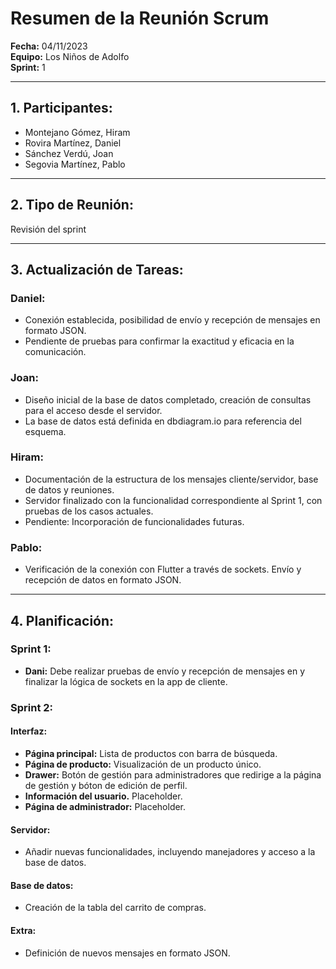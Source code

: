 # Resumen de la Reunión Scrum
**Fecha:** 		04/11/2023  
**Equipo:** 	Los Niños de Adolfo  
**Sprint:** 	1  

---

## 1. Participantes:
- Montejano Gómez, Hiram
- Rovira Martínez, Daniel
- Sánchez Verdú, Joan
- Segovia Martínez, Pablo

---

## 2. Tipo de Reunión: 
Revisión del sprint

---

## 3. Actualización de Tareas:

### **Daniel:** 
- Conexión establecida, posibilidad de envío y recepción de mensajes en formato JSON.
- Pendiente de pruebas para confirmar la exactitud y eficacia en la comunicación.

### **Joan:** 
- Diseño inicial de la base de datos completado, creación de consultas para el acceso desde el servidor.
- La base de datos está definida en dbdiagram.io para referencia del esquema.

### **Hiram:** 
- Documentación de la estructura de los mensajes cliente/servidor, base de datos y reuniones.
- Servidor finalizado con la funcionalidad correspondiente al Sprint 1, con pruebas de los casos actuales.
- Pendiente: Incorporación de funcionalidades futuras.

### **Pablo:** 
- Verificación de la conexión con Flutter a través de sockets. Envío y recepción de datos en formato JSON.

---

## 4. Planificación:

### **Sprint 1:** 
- **Dani:** Debe realizar pruebas de envío y recepción de mensajes en y finalizar la lógica de sockets en la app de cliente.

### **Sprint 2:**
#### **Interfaz:**
  - **Página principal:** Lista de productos con barra de búsqueda.
  - **Página de producto:** Visualización de un producto único.
  - **Drawer:** Botón de gestión para administradores que redirige a la página de gestión y bóton de edición de perfil.
  - **Información del usuario.** Placeholder.
  - **Página de administrador:** Placeholder.

#### **Servidor:**
  - Añadir nuevas funcionalidades, incluyendo manejadores y acceso a la base de datos.

#### **Base de datos:**
  - Creación de la tabla del carrito de compras.

#### **Extra:**
  - Definición de nuevos mensajes en formato JSON.